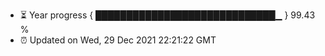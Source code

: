 - ⏳ Year progress { █████████████████████████████▁ } 99.43 %
- ⏰ Updated on Wed, 29 Dec 2021 22:21:22 GMT

